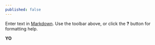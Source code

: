 ```yaml
---
published: false
---
```

Enter text in [Markdown](http://daringfireball.net/projects/markdown/). Use the toolbar above, or click the **?** button for formatting help.


<b> YO </b>
